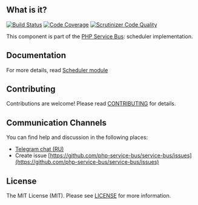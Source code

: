 ## What is it?
[![Build Status](https://travis-ci.org/php-service-bus/module-scheduler.svg?branch=v4.0)](https://travis-ci.org/php-service-bus/module-scheduler)
[![Code Coverage](https://scrutinizer-ci.com/g/php-service-bus/module-scheduler/badges/coverage.png?b=v4.0)](https://scrutinizer-ci.com/g/php-service-bus/module-scheduler/?branch=v4.0)
[![Scrutinizer Code Quality](https://scrutinizer-ci.com/g/php-service-bus/module-scheduler/badges/quality-score.png?b=v4.0)](https://scrutinizer-ci.com/g/php-service-bus/module-scheduler/?branch=v4.0)

This component is part of the [PHP Service Bus](https://github.com/php-service-bus/service-bus): scheduler implementation. 

## Documentation
For more details, read [Scheduler module](https://github.com/php-service-bus/documentation/blob/master/pages/modules/scheduler.md)

## Contributing
Contributions are welcome! Please read [CONTRIBUTING](CONTRIBUTING.md) for details.

## Communication Channels
You can find help and discussion in the following places:
* [Telegram chat (RU)](https://t.me/php_service_bus)
* Create issue [https://github.com/php-service-bus/service-bus/issues](https://github.com/php-service-bus/service-bus/issues)

## License

The MIT License (MIT). Please see [LICENSE](LICENSE.md) for more information.
